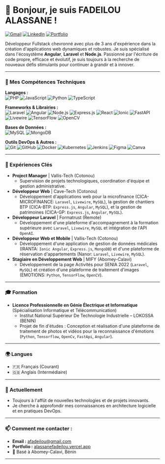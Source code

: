 # 👋 Bonjour, je suis FADEILOU ALASSANE !

<p align="left">
  <a href="mailto:afadeilou@gmail.com"><img src="https://img.shields.io/badge/Gmail-D14836?style=for-the-badge&logo=gmail&logoColor=white" alt="Gmail"/></a>
  <!-- Ajoutez ici un lien vers votre LinkedIn si vous en avez un, exemple : -->
  <a href="https://www.linkedin.com/in/fadeilou-alassane/" target="_blank"><img src="https://img.shields.io/badge/LinkedIn-0077B5?style=for-the-badge&logo=linkedin&logoColor=white" alt="LinkedIn"/></a>
  <a href="alassanefadeilou.vercel.app" target="_blank"><img src="https://img.shields.io/badge/Portfolio-000000?style=for-the-badge&logo=About.me&logoColor=white" alt="Portfolio"/></a>
</p>

Développeur Fullstack chevronné avec plus de 3 ans d'expérience dans la création d'applications web dynamiques et robustes. Je suis spécialisé dans l'écosystème **Angular**, **Laravel** et **Node.js**. Passionné par l'écriture de code propre, efficace et évolutif, je suis toujours à la recherche de nouveaux défis stimulants pour continuer à grandir et à innover.

---

### 🚀 Mes Compétences Techniques

<p align="left">
  <strong>Langages :</strong><br/>
  <img src="https://img.shields.io/badge/PHP-%23777BB4.svg?style=for-the-badge&logo=php&logoColor=white" alt="PHP"/>
  <img src="https://img.shields.io/badge/JavaScript-%23F7DF1E.svg?style=for-the-badge&logo=javascript&logoColor=black" alt="JavaScript"/>
  <img src="https://img.shields.io/badge/Python-%2314354C.svg?style=for-the-badge&logo=python&logoColor=white" alt="Python"/>
  <img src="https://img.shields.io/badge/TypeScript-%23007ACC.svg?style=for-the-badge&logo=typescript&logoColor=white" alt="TypeScript"/>
</p>

<p align="left">
  <strong>Frameworks & Librairies :</strong><br/>
  <img src="https://img.shields.io/badge/Laravel-%23FF2D20.svg?style=for-the-badge&logo=laravel&logoColor=white" alt="Laravel"/>
  <img src="https://img.shields.io/badge/Angular-%23DD0031.svg?style=for-the-badge&logo=angular&logoColor=white" alt="Angular"/>
  <img src="https://img.shields.io/badge/Node.js-%23339933.svg?style=for-the-badge&logo=node.js&logoColor=white" alt="Node.js"/>
  <img src="https://img.shields.io/badge/Express.js-%23404d59.svg?style=for-the-badge&logo=express&logoColor=white" alt="Express.js"/>
  <img src="https://img.shields.io/badge/React-%2320232a.svg?style=for-the-badge&logo=react&logoColor=%2361DAFB" alt="React"/>
  <img src="https://img.shields.io/badge/Ionic-%233880FF.svg?style=for-the-badge&logo=ionic&logoColor=white" alt="Ionic"/>
  <img src="https://img.shields.io/badge/FastAPI-%23009688.svg?style=for-the-badge&logo=fastapi&logoColor=white" alt="FastAPI"/>
  <img src="https://img.shields.io/badge/Livewire-%234F5B9E.svg?style=for-the-badge&logo=livewire&logoColor=white" alt="Livewire"/>
  <img src="https://img.shields.io/badge/TensorFlow-%23FF6F00.svg?style=for-the-badge&logo=tensorflow&logoColor=white" alt="TensorFlow"/>
  <img src="https://img.shields.io/badge/OpenCV-%235C3EE8.svg?style=for-the-badge&logo=opencv&logoColor=white" alt="OpenCV"/>
</p>

<p align="left">
  <strong>Bases de Données :</strong><br/>
  <img src="https://img.shields.io/badge/MySQL-%2300f.svg?style=for-the-badge&logo=mysql&logoColor=white" alt="MySQL"/>
  <img src="https://img.shields.io/badge/MongoDB-%234ea94b.svg?style=for-the-badge&logo=mongodb&logoColor=white" alt="MongoDB"/>
</p>

<p align="left">
  <strong>Outils DevOps & Autres :</strong><br/>
  <img src="https://img.shields.io/badge/Git-%23F05033.svg?style=for-the-badge&logo=git&logoColor=white" alt="Git"/>
  <img src="https://img.shields.io/badge/GitHub-%23121011.svg?style=for-the-badge&logo=github&logoColor=white" alt="GitHub"/>
  <img src="https://img.shields.io/badge/Docker-%230db7ed.svg?style=for-the-badge&logo=docker&logoColor=white" alt="Docker"/>
  <img src="https://img.shields.io/badge/Kubernetes-%23326ce5.svg?style=for-the-badge&logo=kubernetes&logoColor=white" alt="Kubernetes"/>
  <img src="https://img.shields.io/badge/Jenkins-%23D24939.svg?style=for-the-badge&logo=Jenkins&logoColor=white" alt="Jenkins"/>
  <img src="https://img.shields.io/badge/Figma-%23F24E1E.svg?style=for-the-badge&logo=figma&logoColor=white" alt="Figma"/>
  <img src="https://img.shields.io/badge/Canva-%2300C4CC.svg?style=for-the-badge&logo=Canva&logoColor=white" alt="Canva"/>
</p>

---

### 🔭 Expériences Clés

*   **Project Manager** | Vallis-Tech (Cotonou)
    *   Supervision de projets technologiques, coordination d'équipe et gestion administrative.
*   **Développeur Web** | Cave-Tech (Cotonou)
    *   Développement d'applications web pour la microfinance (CICA-MICROFINANCE: `Laravel`, `Livewire`, `MySQL`), la gestion de chantiers BTP (CICA-BTP: `Express.js`, `Angular`, `MySQL`), et la gestion de patrimoines (CICA-GP: `Express.js`, `Angular`, `MySQL`).
*   **Développeur Laravel** | Formatrust (Remote)
    *   Développement d'une plateforme d'accompagnement à la formation supérieure avec `Laravel`, `Livewire`, `MySQL` et intégration de l'API `OpenAI`.
*   **Développeur Web et Mobile** | Vallis-Tech (Cotonou)
    *   Développement d'une application de gestion de données médicales (IRANTA: `Ionic Angular`, `Express.js`, `MongoDB`) et d'une plateforme de réservation d'appartements (Nanor: `Laravel`, `Livewire`, `MySQL`).
*   **Stagiaire en Développement Web** | MIFY (Abomey-Calavi)
    *   Développement de la page Activités pour SENIA 2022 (`Laravel`, `MySQL`) et création d'une plateforme de traitement d'images (EMOTIONS: `Python`, `TensorFlow`, `OpenCV`).

---

### 🎓 Formation

*   **Licence Professionnelle en Génie Électrique et Informatique** (Spécialisation Informatique et Télécommunication)
    *   Institut National Supérieur De Technologie Industrielle – LOKOSSA (BENIN)
    *   Projet de fin d'études : Conception et réalisation d'une plateforme de traitement de photos et vidéos pour la reconnaissance d'émotions (`Python`, `Tensorflow`, `OpenCv`, `FastApi`, `Angular`).

---

### 🌍 Langues

*   🇫🇷 Français (Courant)
*   🇬🇧 Anglais (Intermédiaire)

---

### 🌱 Actuellement

*   Toujours à l'affût de nouvelles technologies et de projets innovants.
*   Je cherche à approfondir mes connaissances en architecture logicielle et en pratiques DevOps.

---

### 📫 Comment me contacter :

*   **Email :** [afadeilou@gmail.com](mailto:afadeilou@gmail.com)
*   **Portfolio :** [alassanefadeilou.vercel.app](alassanefadeilou.vercel.app)
*   📍 Basé à Abomey-Calavi, Bénin

---

<!-- Optionnel: Ajoutez des stats GitHub si vous le souhaitez -->
<!--
<p align="center">
  <img src="https://github-readme-stats.vercel.app/api?username=VOTRE_NOM_UTILISATEUR_GITHUB&show_icons=true&theme=radical" alt="GitHub Stats" />
  <img src="https://github-readme-stats.vercel.app/api/top-langs/?username=VOTRE_NOM_UTILISATEUR_GITHUB&layout=compact&theme=radical" alt="Top Langs" />
</p>
-->
